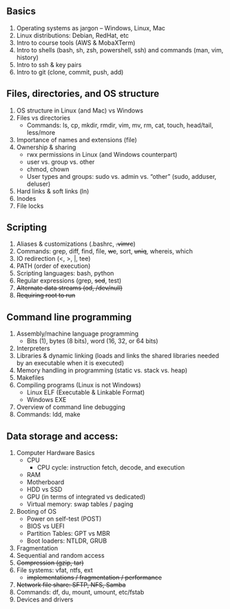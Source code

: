 ## Basics

1. Operating systems as jargon – Windows, Linux, Mac
2. Linux distributions: Debian, RedHat, etc
3. Intro to course tools (AWS & MobaXTerm)
4. Intro to shells (bash, sh, zsh, powershell, ssh) and commands (man, vim, history)
5. Intro to ssh & key pairs
6. Intro to git (clone, commit, push, add)

## Files, directories, and OS structure

1. OS structure in Linux (and Mac) vs Windows
2. Files vs directories
   - Commands: ls, cp, mkdir, rmdir, vim, mv, rm, cat, touch, head/tail, less/more
3. Importance of names and extensions (file)
4. Ownership & sharing
   - rwx permissions in Linux (and Windows counterpart)
   - user vs. group vs. other
   - chmod, chown
   - User types and groups: sudo vs. admin vs. “other” (sudo, adduser, deluser)
5. Hard links & soft links (ln)
6. Inodes
7. File locks

## Scripting

1. Aliases & customizations (.bashrc, ~~.vimrc~~)
2. Commands: grep, diff, find, file, ~~wc~~, sort, ~~uniq~~, whereis, which
3. IO redirection (<, >, |, tee)
4. PATH (order of execution)
5. Scripting languages: bash, python
6. Regular expressions (grep, ~~sed~~, test)
7. ~~Alternate data streams (od, /dev/null)~~
8. ~~Requiring root to run~~

## Command line programming

1. Assembly/machine language programming
   - Bits (1), bytes (8 bits), word (16, 32, or 64 bits)
2. Interpreters
3. Libraries & dynamic linking (loads and links the shared libraries needed by an executable when it is executed)
4. Memory handling in programming (static vs. stack vs. heap)
5. Makefiles
6. Compiling programs (Linux is not Windows)
   - Linux ELF (Executable & Linkable Format)
   - Windows EXE
7. Overview of command line debugging
8. Commands: ldd, make

## Data storage and access:

1. Computer Hardware Basics
   - CPU
     - CPU cycle: instruction fetch, decode, and execution
   - RAM
   - Motherboard
   - HDD vs SSD
   - GPU (in terms of integrated vs dedicated)
   - Virtual memory: swap tables / paging
2. Booting of OS
   - Power on self-test (POST)
   - BIOS vs UEFI
   - Partition Tables: GPT vs MBR
   - Boot loaders: NTLDR, GRUB
3. Fragmentation
4. Sequential and random access
5. ~~Compression (gzip, tar)~~
6. File systems: vfat, ntfs, ext
   - ~~implementations / fragmentation / performance~~
7. ~~Network file share: SFTP, NFS, Samba~~
8. Commands: df, du, mount, umount, etc/fstab
9. Devices and drivers
